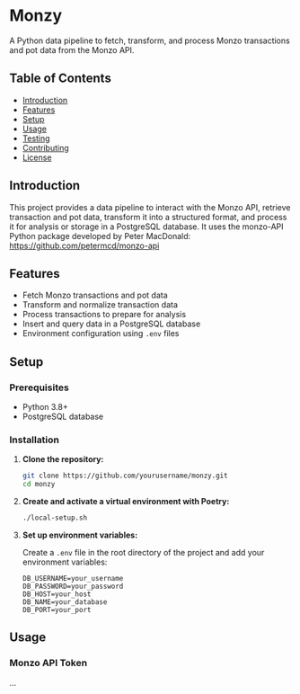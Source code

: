# Monzy
A Python data pipeline to fetch, transform, and process Monzo transactions and pot data from the Monzo API.

## Table of Contents

- [Introduction](#introduction)
- [Features](#features)
- [Setup](#setup)
- [Usage](#usage)
- [Testing](#testing)
- [Contributing](#contributing)
- [License](#license)

## Introduction

This project provides a data pipeline to interact with the Monzo API, retrieve transaction and pot data, transform it into a structured format, and process it for analysis or storage in a PostgreSQL database. It uses the monzo-API Python package developed by Peter MacDonald: https://github.com/petermcd/monzo-api

## Features

- Fetch Monzo transactions and pot data
- Transform and normalize transaction data
- Process transactions to prepare for analysis
- Insert and query data in a PostgreSQL database
- Environment configuration using `.env` files

## Setup

### Prerequisites

- Python 3.8+
- PostgreSQL database

### Installation

1. **Clone the repository:**
    ```sh
    git clone https://github.com/yourusername/monzy.git
    cd monzy
    ```

2. **Create and activate a virtual environment with Poetry:**
    ```sh
    ./local-setup.sh
    ```

4. **Set up environment variables:**

    Create a `.env` file in the root directory of the project and add your environment variables:
    ```env
    DB_USERNAME=your_username
    DB_PASSWORD=your_password
    DB_HOST=your_host
    DB_NAME=your_database
    DB_PORT=your_port
    ```

## Usage

### Monzo API Token

...
